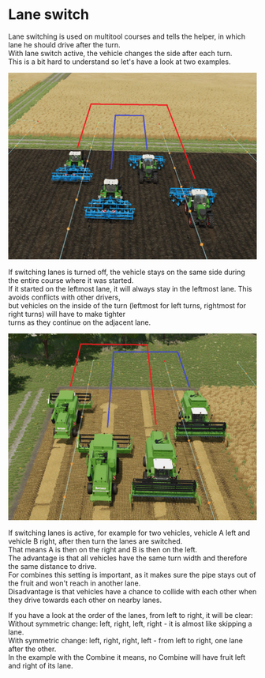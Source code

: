 # Lane switch
  
Lane switching is used on multitool courses and tells the helper, in which lane he should drive after the turn.  
With lane switch active, the vehicle changes the side after each turn.  
This is a bit hard to understand so let's have a look at two examples.  


![Image](../assets/images/regularchange_0_0_1020_765.png)

  
If switching lanes is turned off, the vehicle stays on the same side during the entire course where it was started.  
If it started on the leftmost lane, it will always stay in the leftmost lane. This avoids conflicts with other drivers,  
but vehicles on the inside of the turn (leftmost for left turns, rightmost for right turns) will have to make tighter  
turns as they continue on the adjacent lane.  


![Image](../assets/images/symetricchange_0_0_1020_765.png)

  
If switching lanes is active, for example for two vehicles, vehicle A left and vehicle B right, after then turn the lanes are switched.  
That means A is then on the right and B is then on the left.  
The advantage is that all vehicles have the same turn width and therefore the same distance to drive.  
For combines this setting is important, as it makes sure the pipe stays out of the fruit and won't reach in another lane.  
Disadvantage is that vehicles have a chance to collide with each other when they drive towards each other on nearby lanes.  
  
If you have a look at the order of the lanes, from left to right, it will be clear:  
Without symmetric change: left, right, left, right - it is almost like skipping a lane.  
With symmetric change: left, right, right, left - from left to right, one lane after the other.  
In the example with the Combine it means, no Combine will have fruit left and right of its lane.  



